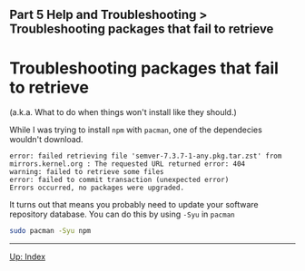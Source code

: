 Part 5 Help and Troubleshooting > Troubleshooting packages that fail to retrieve
---

# Troubleshooting packages that fail to retrieve

(a.k.a. What to do when things won't install like they should.)

While I was trying to install `npm` with `pacman`, one of the dependecies wouldn't download.

```
error: failed retrieving file 'semver-7.3.7-1-any.pkg.tar.zst' from mirrors.kernel.org : The requested URL returned error: 404 
warning: failed to retrieve some files
error: failed to commit transaction (unexpected error)
Errors occurred, no packages were upgraded.  
```

It turns out that means you probably need to update your software repository database.  You can do this by using `-Syu` in `pacman`

```bash
sudo pacman -Syu npm
```

---
[Up: Index](../00-START_HERE.md)

